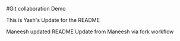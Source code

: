 #Git collaboration Demo

This is Yash's Update for the README

Maneesh updated README
Update from Maneesh via fork workflow
